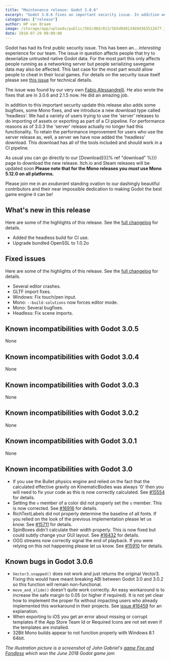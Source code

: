 ```yaml
---
title: "Maintenance release: Godot 3.0.6"
excerpt: "Godot 3.0.6 fixes an important security issue. In addition we've added the 'headless' build for CI use and fixed several C# issues."
categories: ["release"]
author: HP van Braam
image: /storage/app/uploads/public/5b5/d0d/013/5b5d0d0134b9d363512677.jpg
date: 2018-07-29 00:00:00
---
```


Godot has had its first public security issue. This has been an... *interesting* experience for our team. The issue in question affects people that try to deserialize untrusted native Godot data. For the most part this only affects people running as a networking server but people serializing savegame data may also be affected. This last case for the most part would allow people to cheat in their local games. For details on the security issue itself please see [this issue](https://github.com/godotengine/godot/issues/20558) for technical details.

The issue was found by our very own [Fabio Alessandrelli](https://github.com/Faless). He also wrote the fixes that are in 3.0.6 and 2.1.5 now. He did an amazing job.

In addition to this important security update this release also adds some bugfixes, some Mono fixes, and we introduce a new download type called 'headless'. We had a variety of users trying to use the 'server' releases to do importing of assets or exporting as part of a CI pipeline. For performance reasons as of 3.0.3 the 'server' release actually no longer had this functionality. To retain the performance improvement for users who use the server release as, well, a server we have now added the 'headless' download. This download has all of the tools included and should work in a CI pipeline.

As usual you can go directly to our [Download]({{% ref "download" %}}) page to download the new release. Itch.io and Steam releases will be updated soon **Please note that for the Mono releases you *must* use Mono 5.12.0 on all platforms.**

Please join me in an *exuberant* standing ovation to our dashingly beautiful contributors and their near impossible dedication to making Godot the best game engine it can be!

## What's new in this release

Here are some of the highlights of this release. See the [full changelog](http://downloads.tuxfamily.org/godotengine/3.0.6/Godot_v3.0.6-stable_changelog.txt) for details.

* Added the headless build for CI use.
* Upgrade bundled OpenSSL to 1.0.2o

## Fixed issues

Here are some of the highlights of this release. See the [full changelog](http://downloads.tuxfamily.org/godotengine/3.0.6/Godot_v3.0.6-stable_changelog.txt) for details.

 * Several editor crashes.
 * GLTF import fixes.
 * Windows: Fix touch/pen input.
 * Mono: `--build-solutions` now forces editor mode.
 * Mono: Several bugfixes.
 * Headless: Fix scene imports.

## Known incompatibilities with Godot 3.0.5

None

## Known incompatibilities with Godot 3.0.4

None

## Known incompatibilities with Godot 3.0.3

None

## Known incompatibilities with Godot 3.0.2

None

## Known incompatibilities with Godot 3.0.1

None

## Known incompatibilities with Godot 3.0

* If you use the Bullet physics engine and relied on the fact that the calculated effective gravity on KinematicBodies was always '0' then you will need to fix your code as this is now correctly calculated. See [#15554](https://github.com/godotengine/godot/issues/15554) for details.
* Setting the `v` member of a color did not properly set the `s` member. This is now corrected. See [#16916](https://github.com/godotengine/godot/pull/16916) for details.
* RichTextLabels did not properly determine the baseline of all fonts. If you relied on the look of the previous implementation please let us know. See [#15711](https://github.com/godotengine/godot/pull/15711) for details.
* SpinBoxes didn't calculate their width properly. This is now fixed but could subtly change your GUI layout. See [#16432](https://github.com/godotengine/godot/pull/16432) for details.
* OGG streams now correctly signal the end of playback. If you were relying on this not happening please let us know. See [#15910](https://github.com/godotengine/godot/pull/15910) for details.

## <a id="known-bugs"></a> Known bugs in Godot 3.0.6

* `Vector3.snapped()` does not work and just returns the original Vector3. Fixing this would have meant breaking ABI between Godot 3.0 and 3.0.2 so this function will remain non-functional.
* `move_and_slide()` doesn't quite work correctly. An easy workaround is to increase the safe margin to 0.05 (or higher if required). It is not yet clear how to implement the proper fix without impacting users who already implemented this workaround in their projects. See [issue #16459](https://github.com/godotengine/godot/issues/16459) for an explanation.
* When exporting to iOS you get an error about missing or corrupt templates if the App Store Team Id or Required Icons are not set even if the templates are installed.
* 32Bit Mono builds appear to not function properly with Windows 8.1 64bit.

*The illustration picture is a screenshot of John Gabriel's [game Fire and Fondless](https://johngabrieluk.itch.io/fire-and-fondness-enhanced-edition) which won the June 2018 Godot game jam*
